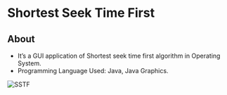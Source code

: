 # Shortest Seek Time First

## About
- It’s a GUI application of Shortest seek time first algorithm in Operating System. 
- Programming Language Used: Java, Java Graphics. 

![SSTF](https://user-images.githubusercontent.com/33843231/71010733-7ab68300-2116-11ea-950b-d8da2978b054.jpg)

